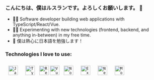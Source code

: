 ### こんにちは、僕はルスランです。よろしくお願いします。 👋

- 👩‍💻 Software developer building web applications with TypeScript/React/Vue.
- ✍🏻 Experimenting with new technologies (frontend, backend, and anything in-between) in my free time.
- 🎌 僕は熱心に日本語を勉強します！


### Technologies I love to use:
<code><img style="margin: 10px" src="https://api.iconify.design/logos:javascript.svg" alt="JavaScript" height="30" title="JavaScript" /></code>
<code><img style="margin: 10px" src="https://api.iconify.design/logos/typescript-icon.svg" alt="TypeScript" height="30" title="TypeScript" /></code>
<code><img style="margin 10px" src="https://api.iconify.design/vscode-icons:file-type-reactjs.svg" alt="ReactJS" height="30" title="React" /></code>
<code><img style="margin 10px" src="https://api.iconify.design/logos:vue.svg" alt="Vue" height="30" title="VueJS" /></code>
<code><img style="margin: 10px" src="https://api.iconify.design/logos:nodejs.svg" alt="Node" height="30" title="Node.js" /></code>
<code><img style="margin: 10px" src="https://api.iconify.design/logos:express.svg" alt="Express" height="30" title="Express.js" /></code>
<code><img style="margin: 10px" src="https://api.iconify.design/logos/nestjs.svg" alt="NestJS" height="30" title="NestJS" /></code>
<code><img style="margin: 10px" src="https://api.iconify.design/vscode-icons:file-type-mongo.svg" alt="Mongo" height="30" title="MongoDB" /></code>
